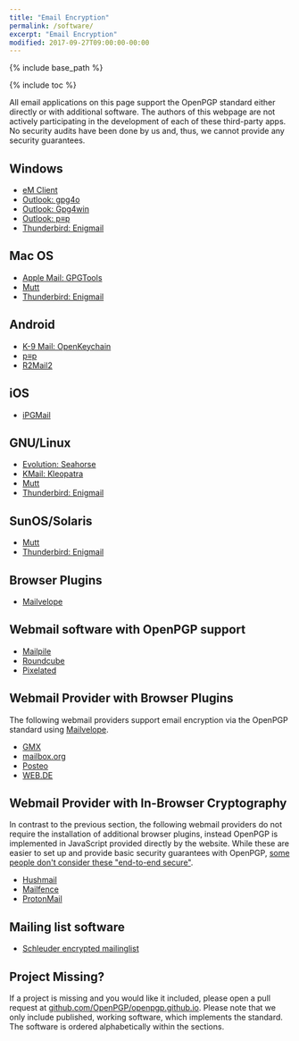 ```yaml
---
title: "Email Encryption"
permalink: /software/
excerpt: "Email Encryption"
modified: 2017-09-27T09:00:00-00:00
---
```


{% include base_path %}

{% include toc %}

All email applications on this page support the OpenPGP standard either directly or with additional software.
The authors of this webpage are not actively participating in the development of each of these third-party apps.
No security audits have been done by us and, thus, we cannot provide any security guarantees.

## Windows
* [eM Client](/software/emclient/)
* [Outlook: gpg4o](/software/gpg4o/)
* [Outlook: Gpg4win](/software/gpg4win/)
* [Outlook: p≡p](/software/pep/)
* [Thunderbird: Enigmail](/software/enigmail/)

## Mac OS
* [Apple Mail: GPGTools](/software/gpgtools/)
* [Mutt](/software/mutt/)
* [Thunderbird: Enigmail](/software/enigmail/)

## Android
* [K-9 Mail: OpenKeychain](/software/openkeychain/)
* [p≡p](/software/pep/)
* [R2Mail2](/software/r2mail2/)

## iOS
* [iPGMail](/software/ipgmail/)

## GNU/Linux
* [Evolution: Seahorse](/software/seahorse/)
* [KMail: Kleopatra](/software/kleopatra/)
* [Mutt](/software/mutt/)
* [Thunderbird: Enigmail](/software/enigmail/)

## SunOS/Solaris
* [Mutt](/software/mutt/)
* [Thunderbird: Enigmail](/software/enigmail/)

## Browser Plugins
* [Mailvelope](/software/mailvelope/)

## Webmail software with OpenPGP support

* [Mailpile](https://mailpile.is)
* [Roundcube](https://roundcube.net/)
* [Pixelated](https://pixelated-project.org)

## Webmail Provider with Browser Plugins
The following webmail providers support email encryption via the OpenPGP standard using [Mailvelope](/software/mailvelope/).

* [GMX](http://www.gmx.net/)
* [mailbox.org](https://mailbox.org/)
* [Posteo](https://posteo.de)
* [WEB.DE](http://web.de/)

## Webmail Provider with In-Browser Cryptography
In contrast to the previous section, the following webmail providers do not require the installation of additional browser plugins, instead OpenPGP is implemented in JavaScript provided directly by the website.
While these are easier to set up and provide basic security guarantees with OpenPGP, [some people don't consider these "end-to-end secure"](https://tonyarcieri.com/whats-wrong-with-webcrypto).

* [Hushmail](https://www.hushmail.com/)
* [Mailfence](https://www.mailfence.com/)
* [ProtonMail](https://protonmail.com/)

## Mailing list software

* [Schleuder encrypted mailinglist](https://schleuder2.nadir.org)

## Project Missing?
If a project is missing and you would like it included, please open a pull request at [github.com/OpenPGP/openpgp.github.io](https://github.com/OpenPGP/openpgp.github.io).
Please note that we only include published, working software, which implements the standard.
The software is ordered alphabetically within the sections.
